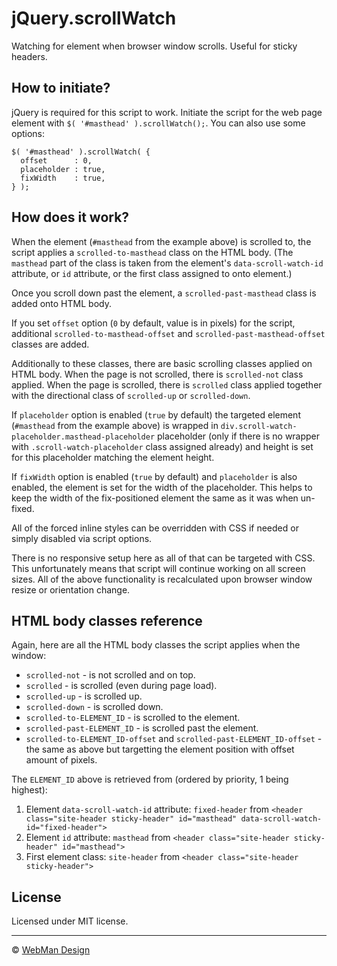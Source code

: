 # jQuery.scrollWatch

Watching for element when browser window scrolls. Useful for sticky headers.


## How to initiate?

jQuery is required for this script to work.
Initiate the script for the web page element with `$( '#masthead' ).scrollWatch();`.
You can also use some options:

```
$( '#masthead' ).scrollWatch( {
  offset      : 0,
  placeholder : true,
  fixWidth    : true,
} );
```


## How does it work?

When the element (`#masthead` from the example above) is scrolled to, the script applies a `scrolled-to-masthead` class on the HTML body. (The `masthead` part of the class is taken from the element's `data-scroll-watch-id` attribute, or `id` attribute, or the first class assigned to onto element.)

Once you scroll down past the element, a `scrolled-past-masthead` class is added onto HTML body.

If you set `offset` option (`0` by default, value is in pixels) for the script, additional `scrolled-to-masthead-offset` and `scrolled-past-masthead-offset` classes are added.

Additionally to these classes, there are basic scrolling classes applied on HTML body. When the page is not scrolled, there is `scrolled-not` class applied. When the page is scrolled, there is `scrolled` class applied together with the directional class of `scrolled-up` or `scrolled-down`.

If `placeholder` option is enabled (`true` by default) the targeted element (`#masthead` from the example above) is wrapped in `div.scroll-watch-placeholder.masthead-placeholder` placeholder (only if there is no wrapper with `.scroll-watch-placeholder` class assigned already) and height is set for this placeholder matching the element height.

If `fixWidth` option is enabled (`true` by default) and `placeholder` is also enabled, the element is set for the width of the placeholder. This helps to keep the width of the fix-positioned element the same as it was when un-fixed.

All of the forced inline styles can be overridden with CSS if needed or simply disabled via script options.

There is no responsive setup here as all of that can be targeted with CSS. This unfortunately means that script will continue working on all screen sizes. All of the above functionality is recalculated upon browser window resize or orientation change.


## HTML body classes reference

Again, here are all the HTML body classes the script applies when the window:

* `scrolled-not` - is not scrolled and on top.
* `scrolled` - is scrolled (even during page load).
* `scrolled-up` - is scrolled up.
* `scrolled-down` - is scrolled down.
* `scrolled-to-ELEMENT_ID` - is scrolled to the element.
* `scrolled-past-ELEMENT_ID` - is scrolled past the element.
* `scrolled-to-ELEMENT_ID-offset` and `scrolled-past-ELEMENT_ID-offset` - the same as above but targetting the element position with offset amount of pixels.

The `ELEMENT_ID` above is retrieved from (ordered by priority, 1 being highest):

1. Element `data-scroll-watch-id` attribute: `fixed-header` from `<header class="site-header sticky-header" id="masthead" data-scroll-watch-id="fixed-header">`
2. Element `id` attribute: `masthead` from `<header class="site-header sticky-header" id="masthead">`
3. First element class: `site-header` from `<header class="site-header sticky-header">`


## License

Licensed under MIT license.


---

&copy; [WebMan Design](https://www.webmandesign.eu)
